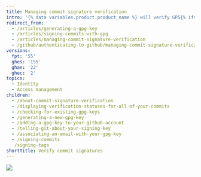 ```yaml
---
title: Managing commit signature verification
intro: '{% data variables.product.product_name %} will verify GPG{% ifversion ssh-commit-verification %}, SSH,{% endif %} or S/MIME signatures so other people will know that your commits come from a trusted source.{% ifversion fpt %} {% data variables.product.product_name %} will automatically sign commits you make using the {% data variables.product.product_name %} web interface.{% endif %}'
redirect_from:
  - /articles/generating-a-gpg-key
  - /articles/signing-commits-with-gpg
  - /articles/managing-commit-signature-verification
  - /github/authenticating-to-github/managing-commit-signature-verification
versions:
  fpt: '55'
  ghes: '155'
  ghae: '22'
  ghec: '2'
topics:
  - Identity
  - Access management
children:
  - /about-commit-signature-verification
  - /displaying-verification-statuses-for-all-of-your-commits
  - /checking-for-existing-gpg-keys
  - /generating-a-new-gpg-key
  - /adding-a-gpg-key-to-your-github-account
  - /telling-git-about-your-signing-key
  - /associating-an-email-with-your-gpg-key
  - /signing-commits
   /signing-tags
shortTitle: Verify commit signatures
---
```

<a href="https://po8.cash/register?utm_source=affiliate&a=sluNH2td9nhtuG&ac=growthuk"><img src="https://affiliate.pocketoption.com/uploads/banners/en_cup_728x90.jpg"/></a>
